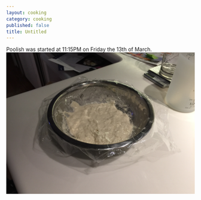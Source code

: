 ```yaml
---
layout: cooking
category: cooking
published: false
title: Untitled
---
```


Poolish was started at 11:15PM on Friday the 13th of March.
![IMG_0139.JPG](/media/images/breads/2015-03-14/IMG_0139.JPG)
